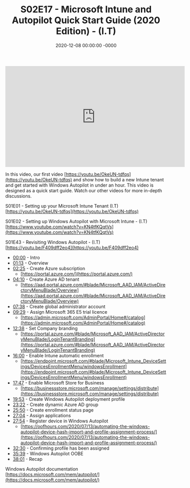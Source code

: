 ﻿---
layout: post
title: "S02E17 - Microsoft Intune and Autopilot Quick Start Guide (2020 Edition) - (I.T)"
date: 2020-12-08 00:00:00 -0000
categories:
---

<iframe loading="lazy" width="560" height="315" src="https://www.youtube.com/embed/OYaDWKqg1uY" title="YouTube video player" frameborder="0" allow="accelerometer; autoplay; clipboard-write; encrypted-media; gyroscope; picture-in-picture" allowfullscreen></iframe>

In this video, our first video [https://youtu.be/OkeUN-tdfqs](https://youtu.be/OkeUN-tdfqs) and show how to build a new Intune tenant and get started with Windows Autopilot in under an hour. This video is designed as a quick start guide. Watch our other videos for more in-depth discussions.

S01E01 - Setting up your Microsoft Intune Tenant (I.T)
[https://youtu.be/OkeUN-tdfqs](https://youtu.be/OkeUN-tdfqs)

S01E02 - Setting up Windows Autopilot with Microsoft Intune - (I.T)
[https://www.youtube.com/watch?v=KN4tfKQqtVs](https://www.youtube.com/watch?v=KN4tfKQqtVs)

S01E43 - Revisiting Windows Autopilot - (I.T)
[https://youtu.be/F409dff2eo4](https://youtu.be/F409dff2eo4)

 * [00:00](https://www.youtube.com/watch?v=OYaDWKqg1uY&t=0s) - Intro
 * [01:13](https://www.youtube.com/watch?v=OYaDWKqg1uY&t=73s) - Overview
 * [02:25](https://www.youtube.com/watch?v=OYaDWKqg1uY&t=145s) - Create Azure subscription
   - [https://portal.azure.com/](https://portal.azure.com/)
 * [04:10](https://www.youtube.com/watch?v=OYaDWKqg1uY&t=250s) - Create Azure AD tenant
   - [https://aad.portal.azure.com/#blade/Microsoft_AAD_IAM/ActiveDirectoryMenuBlade/Overview](https://aad.portal.azure.com/#blade/Microsoft_AAD_IAM/ActiveDirectoryMenuBlade/Overview)
 * [07:38](https://www.youtube.com/watch?v=OYaDWKqg1uY&t=458s) - Create global administrator account
 * [09:29](https://www.youtube.com/watch?v=OYaDWKqg1uY&t=569s) - Assign Microsoft 365 E5 trial licence
   - [https://admin.microsoft.com/AdminPortal/Home#/catalog](https://admin.microsoft.com/AdminPortal/Home#/catalog)
 * [12:38](https://www.youtube.com/watch?v=OYaDWKqg1uY&t=758s) - Set Company branding
   - [https://portal.azure.com/#blade/Microsoft_AAD_IAM/ActiveDirectoryMenuBlade/LoginTenantBranding](https://portal.azure.com/#blade/Microsoft_AAD_IAM/ActiveDirectoryMenuBlade/LoginTenantBranding)
 * [16:00](https://www.youtube.com/watch?v=OYaDWKqg1uY&t=960s) - Enable Intune automatic enrollment
   - [https://endpoint.microsoft.com/#blade/Microsoft_Intune_DeviceSettings/DevicesEnrollmentMenu/windowsEnrollment](https://endpoint.microsoft.com/#blade/Microsoft_Intune_DeviceSettings/DevicesEnrollmentMenu/windowsEnrollment)
 * [17:47](https://www.youtube.com/watch?v=OYaDWKqg1uY&t=1067s) - Enable Microsoft Store for Business
   - [https://businessstore.microsoft.com/manage/settings/distribute](https://businessstore.microsoft.com/manage/settings/distribute)
 * [19:53](https://www.youtube.com/watch?v=OYaDWKqg1uY&t=1193s) - Create Windows Autopilot deployment profile
 * [23:22](https://www.youtube.com/watch?v=OYaDWKqg1uY&t=1402s) - Create dynamic Azure AD group
 * [25:50](https://www.youtube.com/watch?v=OYaDWKqg1uY&t=1550s) - Create enrollment status page
 * [27:04](https://www.youtube.com/watch?v=OYaDWKqg1uY&t=1624s) - Assign applications
 * [27:54](https://www.youtube.com/watch?v=OYaDWKqg1uY&t=1674s) - Register device in Windows Autopilot
   - [https://oofhours.com/2020/07/13/automating-the-windows-autopilot-device-hash-import-and-profile-assignment-process/](https://oofhours.com/2020/07/13/automating-the-windows-autopilot-device-hash-import-and-profile-assignment-process/)
 * [32:30](https://www.youtube.com/watch?v=OYaDWKqg1uY&t=1950s) - Confirming profile has been assigned
 * [35:39](https://www.youtube.com/watch?v=OYaDWKqg1uY&t=2139s) - Windows Autopilot OOBE
 * [38:01](https://www.youtube.com/watch?v=OYaDWKqg1uY&t=2281s) - Recap

Windows Autopilot documentation
[https://docs.microsoft.com/mem/autopilot/](https://docs.microsoft.com/mem/autopilot/)

